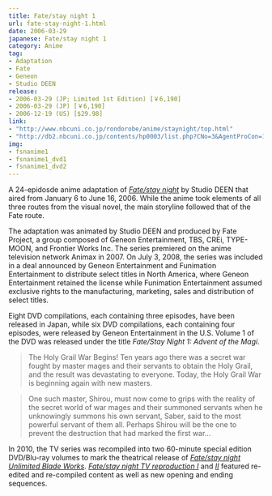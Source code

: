 ```yaml
---
title: Fate/stay night 1
url: fate-stay-night-1.html
date: 2006-03-29
japanese: Fate/stay night 1
category: Anime
tag:
- Adaptation
- Fate
- Geneon
- Studio DEEN
release:
- 2006-03-29 (JP; Limited 1st Edition) [￥6,190]
- 2006-03-29 (JP) [￥6,190]
- 2006-12-19 (US) [$29.98]
link:
- "http://www.nbcuni.co.jp/rondorobe/anime/staynight/top.html"
- "http://db2.nbcuni.co.jp/contents/hp0003/list.php?CNo=3&AgentProCon=10165"
img:
- fsnanime1
- fsnanime1_dvd1
- fsnanime1_dvd2
---
```


A 24-epidosde anime adaptation of [*Fate/stay night*](fate-stay-night.html) by Studio DEEN that aired from January 6 to June 16, 2006. While the anime took elements of all three routes from the visual novel, the main storyline followed that of the Fate route.

The adaptation was animated by Studio DEEN and produced by Fate Project, a group composed of Geneon Entertainment, TBS, CREi, TYPE-MOON, and Frontier Works Inc. The series premiered on the anime television network Animax in 2007. On July 3, 2008, the series was included in a deal announced by Geneon Entertainment and Funimation Entertainment to distribute select titles in North America, where Geneon Entertainment retained the license while Funimation Entertainment assumed exclusive rights to the manufacturing, marketing, sales and distribution of select titles.

Eight DVD compilations, each containing three episodes, have been released in Japan, while six DVD compilations, each containing four episodes, were released by Geneon Entertainment in the U.S. Volume 1 of the DVD was released under the title *Fate/Stay Night 1: Advent of the Magi*.

> The Holy Grail War Begins! Ten years ago there was a secret war fought by master mages and their servants to obtain the Holy Grail, and the result was devastating to everyone. Today, the Holy Grail War is beginning again with new masters.

> One such master, Shirou, must now come to grips with the reality of the secret world of war mages and their summoned servants when he unknowingly summons his own servant, Saber, said to the most powerful servant of them all. Perhaps Shirou will be the one to prevent the destruction that had marked the first war...

In 2010, the TV series was recompiled into two 60-minute special edition DVD/Blu-ray volumes to mark the theatrical release of [*Fate/stay night Unlimited Blade Works*](fate-stay-night-unlimited-blade-works-film.html). [*Fate/stay night TV reproduction I*](fate-stay-night-tv-reproduction-i.html) and [*II*](fate-stay-night-tv-reproduction-ii.html) featured re-edited and re-compiled content as well as new opening and ending sequences.